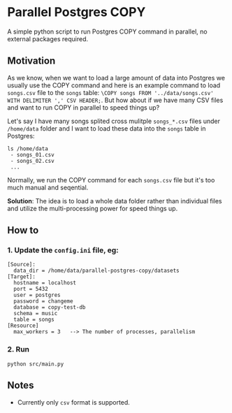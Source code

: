 # Parallel Postgres COPY

A simple python script to run Postgres COPY command in parallel, no external packages required.

## Motivation

As we know, when we want to load a large amount of data into Postgres we usually use the COPY command and here is an example command to load `songs.csv` file to the `songs` table: `\COPY songs FROM '../data/songs.csv' WITH DELIMITER ',' CSV HEADER;`. But how about if we have many CSV files and want to run COPY in parallel to speed things up?

Let's say I have many songs splited cross mulitple `songs_*.csv` files under `/home/data` folder and I want to load these data into the `songs` table in Postgres:

```
ls /home/data
 - songs_01.csv
 - songs_02.csv
 ...
```

Normally, we run the COPY command for each `songs.csv` file but it's too much manual and seqential.

**Solution**: The idea is to load a whole data folder rather than individual files and utilize the multi-processing power for speed things up.

## How to

### 1. Update the `config.ini` file, eg:

```
[Source]:
  data_dir = /home/data/parallel-postgres-copy/datasets
[Target]:
  hostname = localhost
  port = 5432
  user = postgres
  password = changeme
  database = copy-test-db
  schema = music
  table = songs
[Resource]
  max_workers = 3   --> The number of processes, parallelism
```

### 2. Run

```
python src/main.py
```

## Notes

- Currently only `csv` format is supported.
